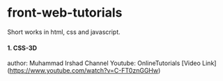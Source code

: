 # front-web-tutorials
Short works in html, css and javascript.

#### 1. CSS-3D
author: Muhammad Irshad
Channel Youtube: OnlineTutorials
[Video Link] (https://www.youtube.com/watch?v=C-FT0znGGHw)
